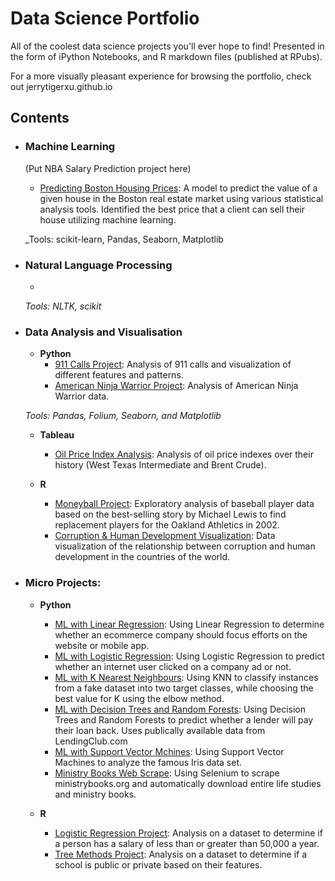 # Data Science Portfolio
All of the coolest data science projects you'll ever hope to find! Presented in the form of iPython Notebooks, and R markdown files (published at RPubs).

For a more visually pleasant experience for browsing the portfolio, check out jerrytigerxu.github.io


## Contents

- ### Machine Learning
	(Put NBA Salary Prediction project here)
	- [Predicting Boston Housing Prices](https://github.com/sajal2692/data-science-portfolio/blob/master/boston_housing/boston_housing.ipynb): A model to predict the value of a given house in the Boston real estate market using various statistical analysis tools. Identified the best price that a client can sell their house utilizing machine learning.
	

	_Tools: scikit-learn, Pandas, Seaborn, Matplotlib

- ### Natural Language Processing

	- 

	_Tools: NLTK, scikit_

- ### Data Analysis and Visualisation
	- __Python__
		- [911 Calls Project](https://github.com/jerrytigerxu/911-Calls-Project): Analysis of 911 calls and visualization of different features and patterns.
		- [American Ninja Warrior Project](https://github.com/jerrytigerxu/American-Ninja-Warrior-Project): Analysis of American Ninja Warrior data.
		
		
	_Tools: Pandas, Folium, Seaborn, and Matplotlib_
	
	- __Tableau__
		- [Oil Price Index Analysis](https://public.tableau.com/profile/jerry.xu1123#!/vizhome/OilPriceIndexes/Dashboard1): Analysis of oil price indexes over their history (West Texas Intermediate and Brent Crude).

	- __R__ 
		- [Moneyball Project](http://rpubs.com/jtxu2008/moneyball): Exploratory analysis of baseball player data based on the best-selling story by Michael Lewis to find replacement players for the Oakland Athletics in 2002.
		- [Corruption & Human Development Visualization](http://rpubs.com/jtxu2008/chdpv): Data visualization of the relationship between corruption and human development in the countries of the world.
		

- ### Micro Projects: 

	- __Python__
		- [ML with Linear Regression](https://github.com/jerrytigerxu/Linear-Regression-Project-Ecommerce): Using Linear Regression to determine whether an ecommerce company should focus efforts on the website or mobile app.
		- [ML with Logistic Regression](https://github.com/jerrytigerxu/Logistic-Regression-Project): Using Logistic Regression to predict whether an internet user clicked on a company ad or not.
		- [ML with K Nearest Neighbours](https://github.com/jerrytigerxu/K-Nearest-Neighbors-Project): Using KNN to classify instances from a fake dataset into two target classes, while choosing the best value for K using the elbow method.
		- [ML with Decision Trees and Random Forests](https://github.com/jerrytigerxu/Random-Forests-Project): Using Decision Trees and Random Forests to predict whether a lender will pay their loan back. Uses publically available data from LendingClub.com
		- [ML with Support Vector Mchines](https://github.com/jerrytigerxu/SVM-Project): Using Support Vector Machines to analyze the famous Iris data set.
		- [Ministry Books Web Scrape](https://github.com/jerrytigerxu/Ministry-Books-Scrape): Using Selenium to scrape ministrybooks.org and automatically download entire life studies and ministry books.
		

	- __R__
		- [Logistic Regression Project](https://rpubs.com/jtxu2008/504036): Analysis on a dataset to determine if a person has a salary of less than or greater than 50,000 a year.
		- [Tree Methods Project](https://rpubs.com/jtxu2008/treemethods): Analysis on a dataset to determine if a school is public or private based on their features.

